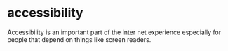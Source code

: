 # accessibility

Accessibility is an important part of the inter net experience especially for people that depend on things like screen readers.

